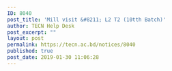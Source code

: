 ```yaml
---
ID: 8040
post_title: 'Mill visit &#8211; L2 T2 (10tth Batch)'
author: TECN Help Desk
post_excerpt: ""
layout: post
permalink: https://tecn.ac.bd/notices/8040
published: true
post_date: 2019-01-30 11:06:28
---
```

<!-- wp:image {"id":8041} -->
<figure class="wp-block-image"><img src="https://fs1.tecn.ac.bd/uploads/sites/2/2019/01/50921805_2178977435687742_1251445872533700608_o.jpg" alt="" class="wp-image-8041"/></figure>
<!-- /wp:image -->